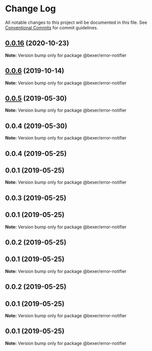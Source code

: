 # Change Log

All notable changes to this project will be documented in this file.
See [Conventional Commits](https://conventionalcommits.org) for commit guidelines.

## [0.0.16](https://github.com/error-reporter/bexer/compare/v0.0.15...v0.0.16) (2020-10-23)

**Note:** Version bump only for package @bexer/error-notifier





## [0.0.6](https://github.com/error-reporter/bexer/compare/@bexer/error-notifier@0.0.5...@bexer/error-notifier@0.0.6) (2019-10-14)

**Note:** Version bump only for package @bexer/error-notifier





## [0.0.5](https://github.com/error-reporter/bexer/compare/@bexer/error-notifier@0.0.4...@bexer/error-notifier@0.0.5) (2019-05-30)

**Note:** Version bump only for package @bexer/error-notifier





## 0.0.4 (2019-05-30)

**Note:** Version bump only for package @bexer/error-notifier





## 0.0.4 (2019-05-25)



## 0.0.1 (2019-05-25)

**Note:** Version bump only for package @bexer/error-notifier





## 0.0.3 (2019-05-25)



## 0.0.1 (2019-05-25)

**Note:** Version bump only for package @bexer/error-notifier





## 0.0.2 (2019-05-25)



## 0.0.1 (2019-05-25)

**Note:** Version bump only for package @bexer/error-notifier





## 0.0.2 (2019-05-25)



## 0.0.1 (2019-05-25)

**Note:** Version bump only for package @bexer/error-notifier





## 0.0.1 (2019-05-25)

**Note:** Version bump only for package @bexer/error-notifier
